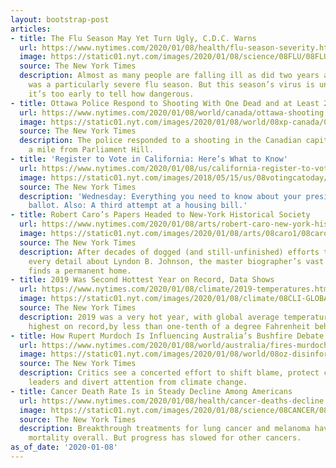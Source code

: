 ```yaml
---
layout: bootstrap-post
articles:
- title: The Flu Season May Yet Turn Ugly, C.D.C. Warns
  url: https://www.nytimes.com/2020/01/08/health/flu-season-severity.html
  image: https://static01.nyt.com/images/2020/01/08/science/08FLU/08FLU-facebookJumbo.jpg
  source: The New York Times
  description: Almost as many people are falling ill as did two years ago, in what
    was a particularly severe flu season. But this season’s virus is unusual, and
    it’s too early to tell how dangerous.
- title: Ottawa Police Respond to Shooting With One Dead and at Least 2 Injured
  url: https://www.nytimes.com/2020/01/08/world/canada/ottawa-shooting.html
  image: https://static01.nyt.com/images/2020/01/08/world/08xp-canada/08xp-canada-facebookJumbo.jpg
  source: The New York Times
  description: The police responded to a shooting in the Canadian capital, less than
    a mile from Parliament Hill.
- title: 'Register to Vote in California: Here’s What to Know'
  url: https://www.nytimes.com/2020/01/08/us/california-register-to-vote.html
  image: https://static01.nyt.com/images/2018/05/15/us/08votingcatoday/00jungleprimary-facebookJumbo.jpg
  source: The New York Times
  description: 'Wednesday: Everything you need to know about your presidential primary
    ballot. Also: A third attempt at a housing bill.'
- title: Robert Caro’s Papers Headed to New-York Historical Society
  url: https://www.nytimes.com/2020/01/08/arts/robert-caro-new-york-historical-society.html
  image: https://static01.nyt.com/images/2020/01/08/arts/08caro1/08caro1-facebookJumbo.jpg
  source: The New York Times
  description: After decades of dogged (and still-unfinished) efforts to chronicle
    every detail about Lyndon B. Johnson, the master biographer’s vast paper trail
    finds a permanent home.
- title: 2019 Was Second Hottest Year on Record, Data Shows
  url: https://www.nytimes.com/2020/01/08/climate/2019-temperatures.html
  image: https://static01.nyt.com/images/2020/01/08/climate/08CLI-GLOBALTEMPS1/08CLI-GLOBALTEMPS1-facebookJumbo.jpg
  source: The New York Times
  description: 2019 was a very hot year, with global average temperatures the second
    highest on record,by less than one-tenth of a degree Fahrenheit behind 2016.
- title: How Rupert Murdoch Is Influencing Australia’s Bushfire Debate
  url: https://www.nytimes.com/2020/01/08/world/australia/fires-murdoch-disinformation.html
  image: https://static01.nyt.com/images/2020/01/08/world/08oz-disinformation-1/08oz-disinformation-1-facebookJumbo.jpg
  source: The New York Times
  description: Critics see a concerted effort to shift blame, protect conservative
    leaders and divert attention from climate change.
- title: Cancer Death Rate Is in Steady Decline Among Americans
  url: https://www.nytimes.com/2020/01/08/health/cancer-deaths-decline.html
  image: https://static01.nyt.com/images/2020/01/08/science/08CANCER/08CANCER-facebookJumbo.jpg
  source: The New York Times
  description: Breakthrough treatments for lung cancer and melanoma have driven down
    mortality overall. But progress has slowed for other cancers.
as_of_date: '2020-01-08'
---
```


